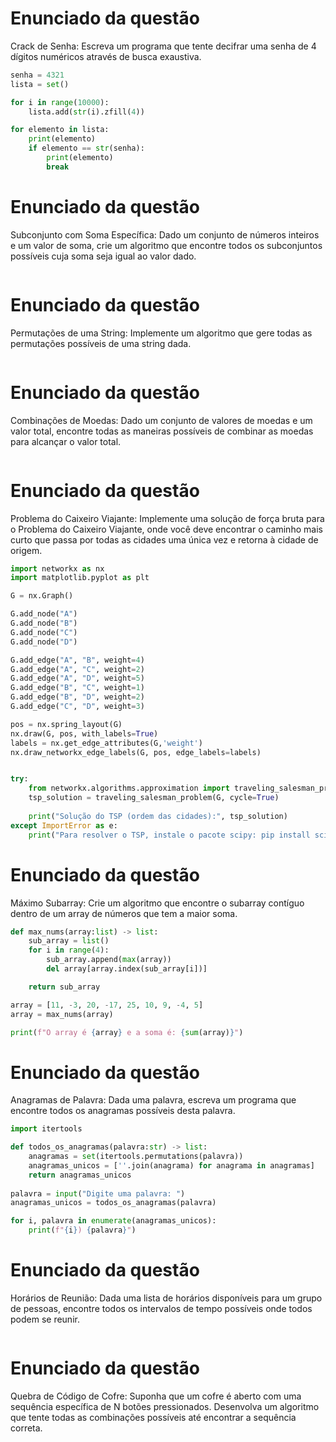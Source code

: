# Enunciado da questão

Crack de Senha: Escreva um programa que tente decifrar uma senha de 4 dígitos numéricos através de busca exaustiva.

```py
senha = 4321
lista = set()

for i in range(10000):
    lista.add(str(i).zfill(4))

for elemento in lista:
    print(elemento)
    if elemento == str(senha):
        print(elemento)
        break
```

# Enunciado da questão

Subconjunto com Soma Específica: Dado um conjunto de números inteiros e um valor de soma, crie um algoritmo que encontre todos os subconjuntos possíveis cuja soma seja igual ao valor dado.

```py

```
# Enunciado da questão

Permutações de uma String: Implemente um algoritmo que gere todas as permutações possíveis de uma string dada.

```py

```
# Enunciado da questão

Combinações de Moedas: Dado um conjunto de valores de moedas e um valor total, encontre todas as maneiras possíveis de combinar as moedas para alcançar o valor total.

```py

```
# Enunciado da questão

Problema do Caixeiro Viajante: Implemente uma solução de força bruta para o Problema do Caixeiro Viajante, onde você deve encontrar o caminho mais curto que passa por todas as cidades uma única vez e retorna à cidade de origem.

```py
import networkx as nx
import matplotlib.pyplot as plt

G = nx.Graph()

G.add_node("A")
G.add_node("B")
G.add_node("C")
G.add_node("D")

G.add_edge("A", "B", weight=4)
G.add_edge("A", "C", weight=2)
G.add_edge("A", "D", weight=5)
G.add_edge("B", "C", weight=1)
G.add_edge("B", "D", weight=2)
G.add_edge("C", "D", weight=3)

pos = nx.spring_layout(G) 
nx.draw(G, pos, with_labels=True)
labels = nx.get_edge_attributes(G,'weight')
nx.draw_networkx_edge_labels(G, pos, edge_labels=labels)


try:
    from networkx.algorithms.approximation import traveling_salesman_problem
    tsp_solution = traveling_salesman_problem(G, cycle=True)
    
    print("Solução do TSP (ordem das cidades):", tsp_solution)
except ImportError as e:
    print("Para resolver o TSP, instale o pacote scipy: pip install scipy")
```
# Enunciado da questão

Máximo Subarray: Crie um algoritmo que encontre o subarray contíguo dentro de um array de números que tem a maior soma.

```py
def max_nums(array:list) -> list:
    sub_array = list()
    for i in range(4):
        sub_array.append(max(array))
        del array[array.index(sub_array[i])]

    return sub_array

array = [11, -3, 20, -17, 25, 10, 9, -4, 5]
array = max_nums(array)

print(f"O array é {array} e a soma é: {sum(array)}")
```
# Enunciado da questão

Anagramas de Palavra: Dada uma palavra, escreva um programa que encontre todos os anagramas possíveis desta palavra.

```py
import itertools

def todos_os_anagramas(palavra:str) -> list:
    anagramas = set(itertools.permutations(palavra))
    anagramas_unicos = [''.join(anagrama) for anagrama in anagramas]
    return anagramas_unicos
        
palavra = input("Digite uma palavra: ")
anagramas_unicos = todos_os_anagramas(palavra)

for i, palavra in enumerate(anagramas_unicos):
    print(f"{i}) {palavra}")
```
# Enunciado da questão

Horários de Reunião: Dada uma lista de horários disponíveis para um grupo de pessoas, encontre todos os intervalos de tempo possíveis onde todos podem se reunir.

```py

```
# Enunciado da questão

Quebra de Código de Cofre: Suponha que um cofre é aberto com uma sequência específica de N botões pressionados. Desenvolva um algoritmo que tente todas as combinações possíveis até encontrar a sequência correta.

```py

```